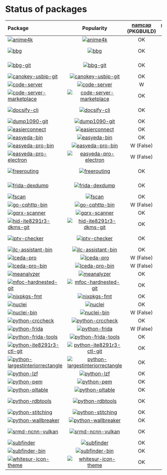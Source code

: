 # Status of packages

| Package                                                                                                                                                                                                            |                                                                                                                               Popularity                                                                                                                               | [namcap] (PKGBUILD) | [namcap] (pkg) | [reproducible]? |
| :----------------------------------------------------------------------------------------------------------------------------------------------------------------------------------------------------------------- | :--------------------------------------------------------------------------------------------------------------------------------------------------------------------------------------------------------------------------------------------------------------------: | :-----------------: | :------------: | :-------------: |
| [![anime4k](https://img.shields.io/aur/version/anime4k?label=anime4k)](https://aur.archlinux.org/packages/anime4k)                                                                                                 |                                     [![anime4k](https://img.shields.io/badge/dynamic/json?label=&url=https://pkgstats.archlinux.de/api/packages/anime4k&query=$.popularity)](https://pkgstats.archlinux.de/packages#query=anime4k)                                     |         OK          |       OK       |       Yes       |
| [![bbg](https://img.shields.io/aur/version/bbg?label=bbg)](https://aur.archlinux.org/packages/bbg)                                                                                                                 |                                           [![bbg](https://img.shields.io/badge/dynamic/json?label=&url=https://pkgstats.archlinux.de/api/packages/bbg&query=$.popularity)](https://pkgstats.archlinux.de/packages#query=bbg)                                           |         OK          |   W (False)    |       Yes       |
| [![bbg-git](https://img.shields.io/aur/version/bbg-git?label=bbg-git)](https://aur.archlinux.org/packages/bbg-git)                                                                                                 |                                     [![bbg-git](https://img.shields.io/badge/dynamic/json?label=&url=https://pkgstats.archlinux.de/api/packages/bbg-git&query=$.popularity)](https://pkgstats.archlinux.de/packages#query=bbg-git)                                     |         OK          |   W (False)    |       No        |
| [![canokey-usbip-git](https://img.shields.io/aur/version/canokey-usbip-git?label=canokey-usbip-git)](https://aur.archlinux.org/packages/canokey-usbip-git)                                                         |                      [![canokey-usbip-git](https://img.shields.io/badge/dynamic/json?label=&url=https://pkgstats.archlinux.de/api/packages/canokey-usbip-git&query=$.popularity)](https://pkgstats.archlinux.de/packages#query=canokey-usbip-git)                      |         OK          |     Broken     |     Broken      |
| [![code-server](https://img.shields.io/aur/version/code-server?label=code-server)](https://aur.archlinux.org/packages/code-server)                                                                                 |                               [![code-server](https://img.shields.io/badge/dynamic/json?label=&url=https://pkgstats.archlinux.de/api/packages/code-server&query=$.popularity)](https://pkgstats.archlinux.de/packages#query=code-server)                               |          W          |      E, W      |       Yes       |
| [![code-server-marketplace](https://img.shields.io/aur/version/code-server-marketplace?label=code-server-marketplace)](https://aur.archlinux.org/packages/code-server-marketplace)                                 |             [![code-server-marketplace](https://img.shields.io/badge/dynamic/json?label=&url=https://pkgstats.archlinux.de/api/packages/code-server-marketplace&query=$.popularity)](https://pkgstats.archlinux.de/packages#query=code-server-marketplace)             |         OK          |   W (False)    |       Yes       |
| [![docsify-cli](https://img.shields.io/aur/version/docsify-cli?label=docsify-cli)](https://aur.archlinux.org/packages/docsify-cli)                                                                                 |                               [![docsify-cli](https://img.shields.io/badge/dynamic/json?label=&url=https://pkgstats.archlinux.de/api/packages/docsify-cli&query=$.popularity)](https://pkgstats.archlinux.de/packages#query=docsify-cli)                               |         OK          |   W (False)    |       Yes       |
| [![dump1090-git](https://img.shields.io/aur/version/dump1090-git?label=dump1090-git)](https://aur.archlinux.org/packages/dump1090-git)                                                                             |                             [![dump1090-git](https://img.shields.io/badge/dynamic/json?label=&url=https://pkgstats.archlinux.de/api/packages/dump1090-git&query=$.popularity)](https://pkgstats.archlinux.de/packages#query=dump1090-git)                              |         OK          |      E, W      |       Yes       |
| [![easierconnect](https://img.shields.io/aur/version/easierconnect?label=easierconnect)](https://aur.archlinux.org/packages/easierconnect)                                                                         |                            [![easierconnect](https://img.shields.io/badge/dynamic/json?label=&url=https://pkgstats.archlinux.de/api/packages/easierconnect&query=$.popularity)](https://pkgstats.archlinux.de/packages#query=easierconnect)                            |         OK          |     Broken     |     Broken      |
| [![easyeda-bin](https://img.shields.io/aur/version/easyeda-bin?label=easyeda-bin)](https://aur.archlinux.org/packages/easyeda-bin)                                                                                 |                               [![easyeda-bin](https://img.shields.io/badge/dynamic/json?label=&url=https://pkgstats.archlinux.de/api/packages/easyeda-bin&query=$.popularity)](https://pkgstats.archlinux.de/packages#query=easyeda-bin)                               |         OK          |      E, W      |       Yes       |
| [![easyeda-pro-bin](https://img.shields.io/aur/version/easyeda-pro-bin?label=easyeda-pro-bin)](https://aur.archlinux.org/packages/easyeda-pro-bin)                                                                 |                         [![easyeda-pro-bin](https://img.shields.io/badge/dynamic/json?label=&url=https://pkgstats.archlinux.de/api/packages/easyeda-pro-bin&query=$.popularity)](https://pkgstats.archlinux.de/packages#query=easyeda-pro-bin)                         |      W (False)      |      E, W      |       Yes       |
| [![easyeda-pro-electron](https://img.shields.io/aur/version/easyeda-pro-electron?label=easyeda-pro-electron)](https://aur.archlinux.org/packages/easyeda-pro-electron)                                             |                 [![easyeda-pro-electron](https://img.shields.io/badge/dynamic/json?label=&url=https://pkgstats.archlinux.de/api/packages/easyeda-pro-electron&query=$.popularity)](https://pkgstats.archlinux.de/packages#query=easyeda-pro-electron)                  |      W (False)      |       W        |       Yes       |
| [![freerouting](https://img.shields.io/aur/version/freerouting?label=freerouting)](https://aur.archlinux.org/packages/freerouting)                                                                                 |                               [![freerouting](https://img.shields.io/badge/dynamic/json?label=&url=https://pkgstats.archlinux.de/api/packages/freerouting&query=$.popularity)](https://pkgstats.archlinux.de/packages#query=freerouting)                               |         OK          |   W (False)    |       No        |
| [![frida-dexdump](https://img.shields.io/aur/version/frida-dexdump?label=frida-dexdump)](https://aur.archlinux.org/packages/frida-dexdump)                                                                         |                            [![frida-dexdump](https://img.shields.io/badge/dynamic/json?label=&url=https://pkgstats.archlinux.de/api/packages/frida-dexdump&query=$.popularity)](https://pkgstats.archlinux.de/packages#query=frida-dexdump)                            |         OK          |   W (False)    |       Yes       |
| [![fscan](https://img.shields.io/aur/version/fscan?label=fscan)](https://aur.archlinux.org/packages/fscan)                                                                                                         |                                        [![fscan](https://img.shields.io/badge/dynamic/json?label=&url=https://pkgstats.archlinux.de/api/packages/fscan&query=$.popularity)](https://pkgstats.archlinux.de/packages#query=fscan)                                        |         OK          |       OK       |       No        |
| [![go-cqhttp-bin](https://img.shields.io/aur/version/go-cqhttp-bin?label=go-cqhttp-bin)](https://aur.archlinux.org/packages/go-cqhttp-bin)                                                                         |                            [![go-cqhttp-bin](https://img.shields.io/badge/dynamic/json?label=&url=https://pkgstats.archlinux.de/api/packages/go-cqhttp-bin&query=$.popularity)](https://pkgstats.archlinux.de/packages#query=go-cqhttp-bin)                            |      W (False)      |       W        |       No        |
| [![gqrx-scanner](https://img.shields.io/aur/version/gqrx-scanner?label=gqrx-scanner)](https://aur.archlinux.org/packages/gqrx-scanner)                                                                             |                             [![gqrx-scanner](https://img.shields.io/badge/dynamic/json?label=&url=https://pkgstats.archlinux.de/api/packages/gqrx-scanner&query=$.popularity)](https://pkgstats.archlinux.de/packages#query=gqrx-scanner)                              |         OK          |       OK       |       Yes       |
| [![hid-ite8291r3-dkms-git](https://img.shields.io/aur/version/hid-ite8291r3-dkms-git?label=hid-ite8291r3-dkms-git)](https://aur.archlinux.org/packages/hid-ite8291r3-dkms-git)                                     |              [![hid-ite8291r3-dkms-git](https://img.shields.io/badge/dynamic/json?label=&url=https://pkgstats.archlinux.de/api/packages/hid-ite8291r3-dkms-git&query=$.popularity)](https://pkgstats.archlinux.de/packages#query=hid-ite8291r3-dkms-git)               |         OK          |   W (False)    |       Yes       |
| [![iptv-checker](https://img.shields.io/aur/version/iptv-checker?label=iptv-checker)](https://aur.archlinux.org/packages/iptv-checker)                                                                             |                             [![iptv-checker](https://img.shields.io/badge/dynamic/json?label=&url=https://pkgstats.archlinux.de/api/packages/iptv-checker&query=$.popularity)](https://pkgstats.archlinux.de/packages#query=iptv-checker)                              |         OK          |   W (False)    |       Yes       |
| [![jlc-assistant-bin](https://img.shields.io/aur/version/jlc-assistant-bin?label=jlc-assistant-bin)](https://aur.archlinux.org/packages/jlc-assistant-bin)                                                         |                      [![jlc-assistant-bin](https://img.shields.io/badge/dynamic/json?label=&url=https://pkgstats.archlinux.de/api/packages/jlc-assistant-bin&query=$.popularity)](https://pkgstats.archlinux.de/packages#query=jlc-assistant-bin)                      |         OK          |      E, W      |       Yes       |
| [![lceda-pro](https://img.shields.io/aur/version/lceda-pro?label=lceda-pro)](https://aur.archlinux.org/packages/lceda-pro)                                                                                         |                                  [![lceda-pro](https://img.shields.io/badge/dynamic/json?label=&url=https://pkgstats.archlinux.de/api/packages/lceda-pro&query=$.popularity)](https://pkgstats.archlinux.de/packages#query=lceda-pro)                                  |      W (False)      |      E, W      |       Yes       |
| [![lceda-pro-bin](https://img.shields.io/aur/version/lceda-pro-bin?label=lceda-pro-bin)](https://aur.archlinux.org/packages/lceda-pro-bin)                                                                         |                            [![lceda-pro-bin](https://img.shields.io/badge/dynamic/json?label=&url=https://pkgstats.archlinux.de/api/packages/lceda-pro-bin&query=$.popularity)](https://pkgstats.archlinux.de/packages#query=lceda-pro-bin)                            |      W (False)      |      E, W      |       Yes       |
| [![meanalyzer](https://img.shields.io/aur/version/meanalyzer?label=meanalyzer)](https://aur.archlinux.org/packages/meanalyzer)                                                                                     |                                [![meanalyzer](https://img.shields.io/badge/dynamic/json?label=&url=https://pkgstats.archlinux.de/api/packages/meanalyzer&query=$.popularity)](https://pkgstats.archlinux.de/packages#query=meanalyzer)                                 |         OK          |       OK       |       Yes       |
| [![mfoc-hardnested-git](https://img.shields.io/aur/version/mfoc-hardnested-git?label=mfoc-hardnested-git)](https://aur.archlinux.org/packages/mfoc-hardnested-git)                                                 |                   [![mfoc-hardnested-git](https://img.shields.io/badge/dynamic/json?label=&url=https://pkgstats.archlinux.de/api/packages/mfoc-hardnested-git&query=$.popularity)](https://pkgstats.archlinux.de/packages#query=mfoc-hardnested-git)                   |         OK          |       OK       |       Yes       |
| [![nixpkgs-fmt](https://img.shields.io/aur/version/nixpkgs-fmt?label=nixpkgs-fmt)](https://aur.archlinux.org/packages/nixpkgs-fmt)                                                                                 |                               [![nixpkgs-fmt](https://img.shields.io/badge/dynamic/json?label=&url=https://pkgstats.archlinux.de/api/packages/nixpkgs-fmt&query=$.popularity)](https://pkgstats.archlinux.de/packages#query=nixpkgs-fmt)                               |         OK          |       OK       |       Yes       |
| [![nuclei](https://img.shields.io/aur/version/nuclei?label=nuclei)](https://aur.archlinux.org/packages/nuclei)                                                                                                     |                                      [![nuclei](https://img.shields.io/badge/dynamic/json?label=&url=https://pkgstats.archlinux.de/api/packages/nuclei&query=$.popularity)](https://pkgstats.archlinux.de/packages#query=nuclei)                                       |         OK          |       OK       |       No        |
| [![nuclei-bin](https://img.shields.io/aur/version/nuclei-bin?label=nuclei-bin)](https://aur.archlinux.org/packages/nuclei-bin)                                                                                     |                                [![nuclei-bin](https://img.shields.io/badge/dynamic/json?label=&url=https://pkgstats.archlinux.de/api/packages/nuclei-bin&query=$.popularity)](https://pkgstats.archlinux.de/packages#query=nuclei-bin)                                 |      W (False)      |       W        |       Yes       |
| [![python-crccheck](https://img.shields.io/aur/version/python-crccheck?label=python-crccheck)](https://aur.archlinux.org/packages/python-crccheck)                                                                 |                         [![python-crccheck](https://img.shields.io/badge/dynamic/json?label=&url=https://pkgstats.archlinux.de/api/packages/python-crccheck&query=$.popularity)](https://pkgstats.archlinux.de/packages#query=python-crccheck)                         |         OK          |       OK       |       Yes       |
| [![python-frida](https://img.shields.io/aur/version/python-frida?label=python-frida)](https://aur.archlinux.org/packages/python-frida)                                                                             |                             [![python-frida](https://img.shields.io/badge/dynamic/json?label=&url=https://pkgstats.archlinux.de/api/packages/python-frida&query=$.popularity)](https://pkgstats.archlinux.de/packages#query=python-frida)                              |      W (False)      |       OK       |       Yes       |
| [![python-frida-tools](https://img.shields.io/aur/version/python-frida-tools?label=python-frida-tools)](https://aur.archlinux.org/packages/python-frida-tools)                                                     |                    [![python-frida-tools](https://img.shields.io/badge/dynamic/json?label=&url=https://pkgstats.archlinux.de/api/packages/python-frida-tools&query=$.popularity)](https://pkgstats.archlinux.de/packages#query=python-frida-tools)                     |         OK          |      E, W      |       Yes       |
| [![python-ite8291r3-ctl-git](https://img.shields.io/aur/version/python-ite8291r3-ctl-git?label=python-ite8291r3-ctl-git)](https://aur.archlinux.org/packages/python-ite8291r3-ctl-git)                             |           [![python-ite8291r3-ctl-git](https://img.shields.io/badge/dynamic/json?label=&url=https://pkgstats.archlinux.de/api/packages/python-ite8291r3-ctl-git&query=$.popularity)](https://pkgstats.archlinux.de/packages#query=python-ite8291r3-ctl-git)            |         OK          |   W (False)    |       Yes       |
| [![python-largestinteriorrectangle](https://img.shields.io/aur/version/python-largestinteriorrectangle?label=python-largestinteriorrectangle)](https://aur.archlinux.org/packages/python-largestinteriorrectangle) | [![python-largestinteriorrectangle](https://img.shields.io/badge/dynamic/json?label=&url=https://pkgstats.archlinux.de/api/packages/python-largestinteriorrectangle&query=$.popularity)](https://pkgstats.archlinux.de/packages#query=python-largestinteriorrectangle) |         OK          |       OK       |       Yes       |
| [![python-lzf](https://img.shields.io/aur/version/python-lzf?label=python-lzf)](https://aur.archlinux.org/packages/python-lzf)                                                                                     |                                [![python-lzf](https://img.shields.io/badge/dynamic/json?label=&url=https://pkgstats.archlinux.de/api/packages/python-lzf&query=$.popularity)](https://pkgstats.archlinux.de/packages#query=python-lzf)                                 |         OK          |       OK       |       Yes       |
| [![python-pem](https://img.shields.io/aur/version/python-pem?label=python-pem)](https://aur.archlinux.org/packages/python-pem)                                                                                     |                                [![python-pem](https://img.shields.io/badge/dynamic/json?label=&url=https://pkgstats.archlinux.de/api/packages/python-pem&query=$.popularity)](https://pkgstats.archlinux.de/packages#query=python-pem)                                 |         OK          |       OK       |       Yes       |
| [![python-pltable](https://img.shields.io/aur/version/python-pltable?label=python-pltable)](https://aur.archlinux.org/packages/python-pltable)                                                                     |                          [![python-pltable](https://img.shields.io/badge/dynamic/json?label=&url=https://pkgstats.archlinux.de/api/packages/python-pltable&query=$.popularity)](https://pkgstats.archlinux.de/packages#query=python-pltable)                           |         OK          |      E, W      |       Yes       |
| [![python-rdbtools](https://img.shields.io/aur/version/python-rdbtools?label=python-rdbtools)](https://aur.archlinux.org/packages/python-rdbtools)                                                                 |                         [![python-rdbtools](https://img.shields.io/badge/dynamic/json?label=&url=https://pkgstats.archlinux.de/api/packages/python-rdbtools&query=$.popularity)](https://pkgstats.archlinux.de/packages#query=python-rdbtools)                         |         OK          |   W (False)    |       Yes       |
| [![python-stitching](https://img.shields.io/aur/version/python-stitching?label=python-stitching)](https://aur.archlinux.org/packages/python-stitching)                                                             |                       [![python-stitching](https://img.shields.io/badge/dynamic/json?label=&url=https://pkgstats.archlinux.de/api/packages/python-stitching&query=$.popularity)](https://pkgstats.archlinux.de/packages#query=python-stitching)                        |         OK          |       OK       |       Yes       |
| [![python-wallbreaker](https://img.shields.io/aur/version/python-wallbreaker?label=python-wallbreaker)](https://aur.archlinux.org/packages/python-wallbreaker)                                                     |                    [![python-wallbreaker](https://img.shields.io/badge/dynamic/json?label=&url=https://pkgstats.archlinux.de/api/packages/python-wallbreaker&query=$.popularity)](https://pkgstats.archlinux.de/packages#query=python-wallbreaker)                     |         OK          |       OK       |       Yes       |
| [![srmd-ncnn-vulkan](https://img.shields.io/aur/version/srmd-ncnn-vulkan?label=srmd-ncnn-vulkan)](https://aur.archlinux.org/packages/srmd-ncnn-vulkan)                                                             |                       [![srmd-ncnn-vulkan](https://img.shields.io/badge/dynamic/json?label=&url=https://pkgstats.archlinux.de/api/packages/srmd-ncnn-vulkan&query=$.popularity)](https://pkgstats.archlinux.de/packages#query=srmd-ncnn-vulkan)                        |         OK          |   W (False)    |       Yes       |
| [![subfinder](https://img.shields.io/aur/version/subfinder?label=subfinder)](https://aur.archlinux.org/packages/subfinder)                                                                                         |                                  [![subfinder](https://img.shields.io/badge/dynamic/json?label=&url=https://pkgstats.archlinux.de/api/packages/subfinder&query=$.popularity)](https://pkgstats.archlinux.de/packages#query=subfinder)                                  |         OK          |       OK       |       No        |
| [![subfinder-bin](https://img.shields.io/aur/version/subfinder-bin?label=subfinder-bin)](https://aur.archlinux.org/packages/subfinder-bin)                                                                         |                            [![subfinder-bin](https://img.shields.io/badge/dynamic/json?label=&url=https://pkgstats.archlinux.de/api/packages/subfinder-bin&query=$.popularity)](https://pkgstats.archlinux.de/packages#query=subfinder-bin)                            |         OK          |       W        |       Yes       |
| [![whitesur-icon-theme](https://img.shields.io/aur/version/whitesur-icon-theme?label=whitesur-icon-theme)](https://aur.archlinux.org/packages/whitesur-icon-theme)                                                 |                   [![whitesur-icon-theme](https://img.shields.io/badge/dynamic/json?label=&url=https://pkgstats.archlinux.de/api/packages/whitesur-icon-theme&query=$.popularity)](https://pkgstats.archlinux.de/packages#query=whitesur-icon-theme)                   |         OK          |       E        |       Yes       |

[namcap]: https://wiki.archlinux.org/title/Namcap
[reproducible]: https://wiki.archlinux.org/title/Reproducible_builds
